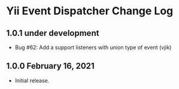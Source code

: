# Yii Event Dispatcher Change Log

## 1.0.1 under development

- Bug #62: Add a support listeners with union type of event (vjik)

## 1.0.0 February 16, 2021

- Initial release.
